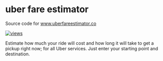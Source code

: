 # uber fare estimator

Source code for www.uberfareestimator.co

[![views](https://ghit.me/badge.svg?repo=zixan/uberfareestimator)](https://ghit.me/repo/zixan/uberfareestimator)

Estimate how much your ride will cost and how long it will take to get a pickup right now; for all Uber services. Just enter your starting point and destination.
